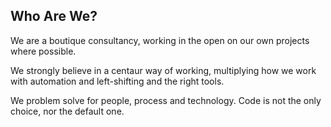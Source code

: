 ## Who Are We?

We are a boutique consultancy, working in the open on our own projects where possible. 

We strongly believe in a centaur way of working, multiplying how we work with automation and left-shifting and the right tools.

We problem solve for people, process and technology. Code is not the only choice, nor the default one.
